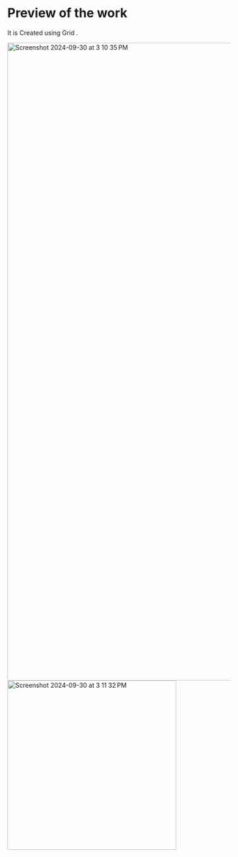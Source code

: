 # Preview of the work
It is Created using Grid .

<img width="1436" alt="Screenshot 2024-09-30 at 3 10 35 PM" src="https://github.com/user-attachments/assets/6f75c108-3bd0-4ba7-8b47-078bdf6852b8">

<img width="381" alt="Screenshot 2024-09-30 at 3 11 32 PM" src="https://github.com/user-attachments/assets/794fccc4-4c7f-4fca-b33e-832bdc5a1792">
